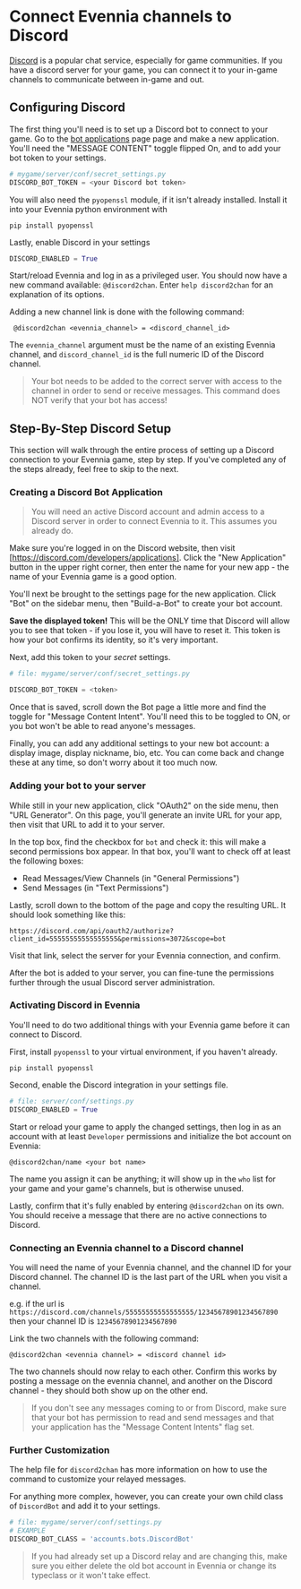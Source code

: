 # Connect Evennia channels to Discord

[Discord](https://discord.com) is a popular chat service, especially for game
communities. If you have a discord server for your game, you can connect it
to your in-game channels to communicate between in-game and out.

## Configuring Discord

The first thing you'll need is to set up a Discord bot to connect to your game.
Go to the [bot applications](https://discord.com/developers/applications) page page and make a new application. You'll need the
"MESSAGE CONTENT" toggle flipped On, and to add your bot token to your settings.

```python
# mygame/server/conf/secret_settings.py
DISCORD_BOT_TOKEN = <your Discord bot token>
```

You will also need the `pyopenssl` module, if it isn't already installed.
Install it into your Evennia python environment with 

    pip install pyopenssl

Lastly, enable Discord in your settings

```python
DISCORD_ENABLED = True
```

Start/reload Evennia and log in as a privileged user. You should now have a new
command available: `@discord2chan`. Enter `help discord2chan` for an explanation
of its options.

Adding a new channel link is done with the following command:

     @discord2chan <evennia_channel> = <discord_channel_id>

The `evennia_channel` argument must be the name of an existing Evennia channel,
and `discord_channel_id` is the full numeric ID of the Discord channel.

> Your bot needs to be added to the correct server with access to the channel
> in order to send or receive messages. This command does NOT verify that your
> bot has access!

## Step-By-Step Discord Setup

This section will walk through the entire process of setting up a Discord
connection to your Evennia game, step by step. If you've completed any of the
steps already, feel free to skip to the next.

### Creating a Discord Bot Application

> You will need an active Discord account and admin access to a Discord server
> in order to connect Evennia to it. This assumes you already do.

Make sure you're logged in on the Discord website, then visit
[https://discord.com/developers/applications]. Click the "New Application"
button in the upper right corner, then enter the name for your new app - the
name of your Evennia game is a good option.

You'll next be brought to the settings page for the new application. Click "Bot"
on the sidebar menu, then "Build-a-Bot" to create your bot account.

**Save the displayed token!** This will be the ONLY time that Discord will allow
you to see that token - if you lose it, you will have to reset it. This token is
how your bot confirms its identity, so it's very important.

Next, add this token to your _secret_ settings.

```python
# file: mygame/server/conf/secret_settings.py

DISCORD_BOT_TOKEN = <token>
```

Once that is saved, scroll down the Bot page a little more and find the toggle for
"Message Content Intent". You'll need this to be toggled to ON, or you bot won't
be able to read anyone's messages.

Finally, you can add any additional settings to your new bot account: a display image,
display nickname, bio, etc. You can come back and change these at any time, so
don't worry about it too much now.

### Adding your bot to your server

While still in your new application, click "OAuth2" on the side menu, then "URL
Generator". On this page, you'll generate an invite URL for your app, then visit
that URL to add it to your server.

In the top box, find the checkbox for `bot` and check it: this will make a second
permissions box appear. In that box, you'll want to check off at least the
following boxes:

- Read Messages/View Channels (in "General Permissions")
- Send Messages (in "Text Permissions")

Lastly, scroll down to the bottom of the page and copy the resulting URL. It should
look something like this:

    https://discord.com/api/oauth2/authorize?client_id=55555555555555555&permissions=3072&scope=bot

Visit that link, select the server for your Evennia connection, and confirm.

After the bot is added to your server, you can fine-tune the permissions further
through the usual Discord server administration.

### Activating Discord in Evennia

You'll need to do two additional things with your Evennia game before it can connect
to Discord.

First, install `pyopenssl` to your virtual environment, if you haven't already.

    pip install pyopenssl

Second, enable the Discord integration in your settings file.

```python
# file: server/conf/settings.py
DISCORD_ENABLED = True
```

Start or reload your game to apply the changed settings, then log in as an account
with at least `Developer` permissions and initialize the bot account on Evennia:

    @discord2chan/name <your bot name>

The name you assign it can be anything; it will show up in the `who` list for your
game and your game's channels, but is otherwise unused.

Lastly, confirm that it's fully enabled by entering `@discord2chan` on its own.
You should receive a message that there are no active connections to Discord.

### Connecting an Evennia channel to a Discord channel

You will need the name of your Evennia channel, and the channel ID for your Discord
channel. The channel ID is the last part of the URL when you visit a channel.

e.g. if the url is `https://discord.com/channels/55555555555555555/12345678901234567890`
then your channel ID is `12345678901234567890`

Link the two channels with the following command:

    @discord2chan <evennia channel> = <discord channel id>

The two channels should now relay to each other. Confirm this works by posting a
message on the evennia channel, and another on the Discord channel - they should
both show up on the other end.

> If you don't see any messages coming to or from Discord, make sure that your bot
> has permission to read and send messages and that your application has the
> "Message Content Intents" flag set.

### Further Customization

The help file for `discord2chan` has more information on how to use the command to
customize your relayed messages.

For anything more complex, however, you can create your own child class of
`DiscordBot` and add it to your settings.

```python
# file: mygame/server/conf/settings.py
# EXAMPLE
DISCORD_BOT_CLASS = 'accounts.bots.DiscordBot'
```

> If you had already set up a Discord relay and are changing this, make sure you
> either delete the old bot account in Evennia or change its typeclass or it won't
> take effect.